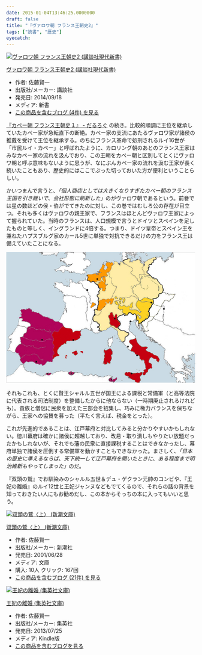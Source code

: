 ```yaml
---
date: 2015-01-04T13:46:25.0000000
draft: false
title: "『ヴァロワ朝 フランス王朝史2』"
tags: ["読書", "歴史"]
eyecatch: 
---
```

<p><div class="hatena-asin-detail"><a href="http://www.amazon.co.jp/exec/obidos/ASIN/4062882817/bestylesnet-22/"><img src="https://images-fe.ssl-images-amazon.com/images/I/21qr0LGqlBL._SL160_.jpg" class="hatena-asin-detail-image" alt="ヴァロワ朝 フランス王朝史2 (講談社現代新書)" title="ヴァロワ朝 フランス王朝史2 (講談社現代新書)"></a><div class="hatena-asin-detail-info"><p class="hatena-asin-detail-title"><a href="http://www.amazon.co.jp/exec/obidos/ASIN/4062882817/bestylesnet-22/">ヴァロワ朝 フランス王朝史2 (講談社現代新書)</a></p><ul><li><span class="hatena-asin-detail-label">作者:</span> 佐藤賢一</li><li><span class="hatena-asin-detail-label">出版社/メーカー:</span> 講談社</li><li><span class="hatena-asin-detail-label">発売日:</span> 2014/09/18</li><li><span class="hatena-asin-detail-label">メディア:</span> 新書</li><li><a href="http://d.hatena.ne.jp/asin/4062882817/bestylesnet-22" target="_blank">この商品を含むブログ (4件) を見る</a></li></ul></div><div class="hatena-asin-detail-foot"></div></div></p><p><a href="https://blog.daruyanagi.jp/entry/2014/12/18/164706">&#x300E;&#x30AB;&#x30DA;&#x30FC;&#x671D; &#x30D5;&#x30E9;&#x30F3;&#x30B9;&#x738B;&#x671D;&#x53F2;&#xFF11;&#x300F; - &#x3060;&#x308B;&#x308D;&#x3050;</a> の続き。比較的順調に王位を継承していたカペー家が急転直下の断絶。カペー家の支流にあたるヴァロワ家が諸侯の推戴を受けて王位を継承する。のちにフランス革命で処刑されるルイ16世が「市民ルイ・カペー」と呼ばれたように、カロリング朝のあとのフランス王家はみなカペー家の流れを汲んでおり、この王朝をカペー朝と区別してとくにヴァロワ朝と呼ぶ意味もないように思うが、なにぶんカペー家の流れを汲む王家が長く続いたこともあり、歴史的にはここでぶった切っておいた方が便利ということらしい。</p><p>かいつまんで言うと、<i>「個人商店としては大きくなりすぎたカペー朝のフランス王国を引き継いで、会社形態に刷新した」</i>のがヴァロワ朝であるという。前巻では星の数ほどの侯・伯がでてきたのに対し、この巻ではむしろ公の存在が目立つ。それも多くはヴァロワの親王家で、フランスはほとんどヴァロワ王家によって握られていた。当時のフランスは、人口規模で言うとドイツとスペインを足したものと等しく、イングランドに4倍する。つまり、ドイツ皇帝とスペイン王を兼ねたハプスブルグ家のカール5世に単独で対抗できるだけの力をフランス王は備えていたことになる。</p><p><span itemscope itemtype="http://schema.org/Photograph"><img src="20080930030817.jpg" alt="f:id:daruyanagi:20080930030817j:plain" title="f:id:daruyanagi:20080930030817j:plain" class="hatena-fotolife" itemprop="image"></span></p><p>それもこれも、とくに賢王シャルル五世が国王による課税と常備軍（と高等法院に代表される司法制度）を整備したからに他ならない（一時期廃止されるけれども）。貴族と僧侶に民衆を加えた三部会を招集し、巧みに権力バランスを保ちながら、王家への協賛を募った（平たく言えば、税金をとった）。</p><p>これが先進的であることは、江戸幕府と対比してみると分かりやすいかもしれない。徳川幕府は確かに諸侯に超越しており、改易・取り潰しもやりたい放題だったかもしれないが、それでも藩の民衆に直接課税することはできなかったし、幕府単独で諸侯を圧倒する常備軍を動かすこともできなかった。まさしく、<i>「日本の歴史に準えるならば、天下統一して江戸幕府を開いたときに、ある程度まで明治維新もやってしまった」</i>のだ。</p><p>『双頭の鷲』でお馴染みのシャルル五世＆デュ・ゲクラン元帥のコンビや、『王妃の離婚』のルイ12世と王妃ジャンヌなどもでてくるので、それらの話の背景を知っておきたい人にもお勧めだし、この本からそっちの本に入ってもいいと思う。</p><p><div class="hatena-asin-detail"><a href="http://www.amazon.co.jp/exec/obidos/ASIN/4101125317/bestylesnet-22/"><img src="https://images-fe.ssl-images-amazon.com/images/I/51YFTFX951L._SL160_.jpg" class="hatena-asin-detail-image" alt="双頭の鷲〈上〉 (新潮文庫)" title="双頭の鷲〈上〉 (新潮文庫)"></a><div class="hatena-asin-detail-info"><p class="hatena-asin-detail-title"><a href="http://www.amazon.co.jp/exec/obidos/ASIN/4101125317/bestylesnet-22/">双頭の鷲〈上〉 (新潮文庫)</a></p><ul><li><span class="hatena-asin-detail-label">作者:</span> 佐藤賢一</li><li><span class="hatena-asin-detail-label">出版社/メーカー:</span> 新潮社</li><li><span class="hatena-asin-detail-label">発売日:</span> 2001/06/28</li><li><span class="hatena-asin-detail-label">メディア:</span> 文庫</li><li><span class="hatena-asin-detail-label">購入</span>: 10人 <span class="hatena-asin-detail-label">クリック</span>: 167回</li><li><a href="http://d.hatena.ne.jp/asin/4101125317/bestylesnet-22" target="_blank">この商品を含むブログ (21件) を見る</a></li></ul></div><div class="hatena-asin-detail-foot"></div></div></p><p><div class="hatena-asin-detail"><a href="http://www.amazon.co.jp/exec/obidos/ASIN/B00E4KX4WI/bestylesnet-22/"><img src="https://images-fe.ssl-images-amazon.com/images/I/51NC3KM9EgL._SL160_.jpg" class="hatena-asin-detail-image" alt="王妃の離婚 (集英社文庫)" title="王妃の離婚 (集英社文庫)"></a><div class="hatena-asin-detail-info"><p class="hatena-asin-detail-title"><a href="http://www.amazon.co.jp/exec/obidos/ASIN/B00E4KX4WI/bestylesnet-22/">王妃の離婚 (集英社文庫)</a></p><ul><li><span class="hatena-asin-detail-label">作者:</span> 佐藤賢一</li><li><span class="hatena-asin-detail-label">出版社/メーカー:</span> 集英社</li><li><span class="hatena-asin-detail-label">発売日:</span> 2013/07/25</li><li><span class="hatena-asin-detail-label">メディア:</span> Kindle版</li><li><a href="http://d.hatena.ne.jp/asin/B00E4KX4WI/bestylesnet-22" target="_blank">この商品を含むブログを見る</a></li></ul></div><div class="hatena-asin-detail-foot"></div></div></p>
